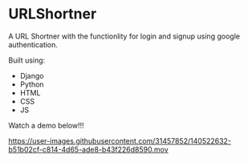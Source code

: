 # URLShortner

A URL Shortner with the functionlity for login and signup using google authentication. 

Built using:
- Django
- Python
- HTML
- CSS
- JS

Watch a demo below!!!

https://user-images.githubusercontent.com/31457852/140522632-b51b02cf-c814-4d65-ade8-b43f226d8590.mov

